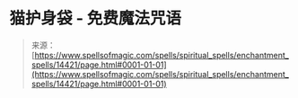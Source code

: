 <!--yml

category: 未分类

date: 2024-06-12 18:53:21

-->

# 猫护身袋 - 免费魔法咒语

> 来源：[https://www.spellsofmagic.com/spells/spiritual_spells/enchantment_spells/14421/page.html#0001-01-01](https://www.spellsofmagic.com/spells/spiritual_spells/enchantment_spells/14421/page.html#0001-01-01)
